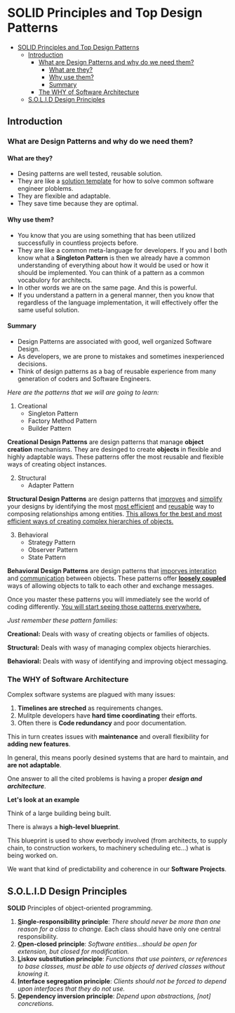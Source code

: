 # SOLID Principles and Top Design Patterns

- [SOLID Principles and Top Design Patterns](#solid-principles-and-top-design-patterns)
  - [Introduction](#introduction)
    - [What are Design Patterns and why do we need them?](#what-are-design-patterns-and-why-do-we-need-them)
      - [What are they?](#what-are-they)
      - [Why use them?](#why-use-them)
      - [Summary](#summary)
    - [The WHY of Software Architecture](#the-why-of-software-architecture)
  - [S.O.L.I.D Design Principles](#solid-design-principles)

## Introduction

### What are Design Patterns and why do we need them?

#### What are they?

- Desing patterns are well tested, reusable solution.
- They are like a <u>solution template</u> for how to solve common software engineer ploblems.
- They are flexible and adaptable.
- They save time because they are optimal.

#### Why use them?

- You know that you are using something that has been utilized successfully in countless projects before.
- They are like a common meta-language for developers. If you and I both know what a **Singleton Pattern** is then we already have a common understanding of everything about how it would be used or how it should be implemented. You can think of a pattern as a common vocabulory for architects.
- In other words we are on the same page. And this is powerful.
- If you understand a pattern in a general manner, then you know that regardless of the language implementation, it will effectively offer the same useful solution.

#### Summary

- Design Patterns are associated with good, well organized Software Design.
- As developers, we are prone to mistakes and sometimes inexperienced decisions.
- Think of design patterns as a bag of reusable experience from many generation of coders and Software Engineers.

*Here are the patterns that we will are going to learn:*

1. Creational
   - Singleton Pattern
   - Factory Method Pattern
   - Builder Pattern

**Creational Design Patterns** are design patterns that manage **object creation** mechanisms. They are desinged to create **objects** in flexible and highly adaptable ways. These patterns offer the most reusable and flexible ways of creating object instances.

2. Structural
   - Adapter Pattern

**Structural Design Patterns** are design patterns that <u>improves</u> and <u>simplify</u> your designs by identifying the most <u>most efficient</u> and <u>reusable</u> way to composing relationships among entities. <u>This allows for the best and most efficient ways of creating complex hierarchies of objects.</u>

3. Behavioral
   - Strategy Pattern
   - Observer Pattern
   - State Pattern

**Behavioral Design Patterns** are design patterns that <u>imporves interation</u> and <u>communication</u> between objects. These patterns offer **<u>loosely coupled</u>** ways of allowing objects to talk to each other and exchange messages.

Once you master these patterns you will immediately see the world of coding differently. <u>You will start seeing those patterns everywhere.</u>

*Just remember these pattern families:*

**Creational:** Deals with wasy of creating objects or families of objects.

**Structural:** Deals with wasy of managing complex objects hierarchies.

**Behavioral:** Deals with wasy of identifying and improving object messaging.

### The WHY of Software Architecture

Complex software systems are plagued with many issues:

   1. **Timelines are streched** as requirements changes.
   2. Mulitple developers have **hard time coordinating** their efforts.
   3. Often there is **Code redundancy** and poor documentation.

This in turn creates issues with **maintenance** and overall flexibility for **adding new features**.

In general, this means poorly desined systems that are hard to maintain, and **are not adaptable**.

One answer to all the cited problems is having a proper
***design and architecture***.

**Let's look at an example**

Think of a large building being built.

There is always a **high-level blueprint**.

This blueprint is used to show everbody involved (from architects, to supply chain, to construction workers, to machinery scheduling etc...) what is being worked on.

We want that kind of predictability and coherence in our **Software Projects**.

## S.O.L.I.D Design Principles

**SOLID** Principles of object-oriented programming.

 1. **<u>S</u>ingle-responsibility principle**: *There should never be more than one reason for a class to change.* Each class should have only one central responsibility.
 2. **<u>O</u>pen-closed principle**: *Software entities...should be open for extension, but closed for modification.*
 3. **<u>L</u>iskov substitution principle**: *Functions that use pointers, or references to base classes, must be able to use objects of derived classes without knowing it.*
 4. **<u>I</u>nterface segregation principle**: *Clients should not be forced to depend upon interfaces that they do not use.*
 5. **<u>D</u>ependency inversion principle**: *Depend upon abstractions, [not] concretions.*
